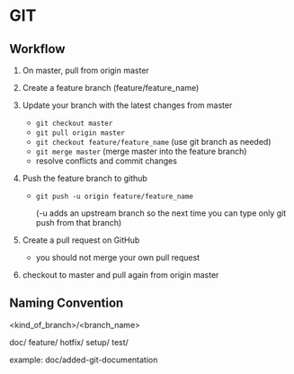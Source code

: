 # GIT

## Workflow

1. On master, pull from origin master
2. Create a feature branch (feature/feature_name)
3. Update your branch with the latest changes from master

   - `git checkout master`
   - `git pull origin master`
   - `git checkout feature/feature_name` (use git branch as needed)
   - `git merge master` (merge master into the feature branch)
   - resolve conflicts and commit changes

4. Push the feature branch to github

   - `git push -u origin feature/feature_name`

      (-u adds an upstream branch so the next time you can type only git push from that branch)

5. Create a pull request on GitHub

   - you should not merge your own pull request

6. checkout to master and pull again from origin master

## Naming Convention

<kind_of_branch>/<branch_name>

doc/
feature/
hotfix/
setup/
test/

example: doc/added-git-documentation
